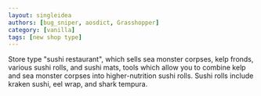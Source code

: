 ```yaml
---
layout: singleidea
authors: [bug_sniper, aosdict, Grasshopper]
category: [vanilla]
tags: [new shop type]
---
```

Store type "sushi restaurant", which sells sea monster corpses, kelp fronds, various sushi rolls, and sushi mats, tools which allow you to combine kelp and sea monster corpses into higher-nutrition sushi rolls. Sushi rolls include kraken sushi, eel wrap, and shark tempura.
